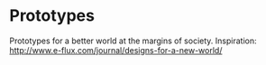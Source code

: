 # Prototypes
Prototypes for a better world at the margins of society.
Inspiration: http://www.e-flux.com/journal/designs-for-a-new-world/
